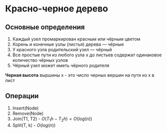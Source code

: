 # Красно-черное дерево
## Основные определения

1. Каждый узел промаркирован красным или чёрным цветом
2. Корень и конечные узлы (листья) дерева — чёрные
3. У красного узла родительский узел — чёрный
4. Все простые пути из любого узла x до листьев содержат одинаковое количество чёрных узлов
5. Чёрный узел может иметь чёрного родителя

**Черная высота** выршины x - это число черных вершин на пути из x в лист

## Операции

1. Insert(Node)
2. Remove(Node)
3. Join(T1, T2) - $O(T_1h-T_2h)=O(log(n))$
4. Split(T, k) - $O(log(n))$
